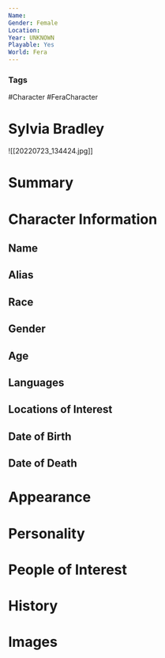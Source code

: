 ```yaml
---
Name: 
Gender: Female
Location: 
Year: UNKNOWN
Playable: Yes
World: Fera
---
```


### Tags
#Character #FeraCharacter 

# Sylvia Bradley
![[20220723_134424.jpg]]

# Summary


# Character Information

## Name

## Alias

## Race

## Gender

## Age

## Languages

## Locations of Interest

## Date of Birth

## Date of Death

# Appearance

# Personality

# People of Interest

# History

# Images
